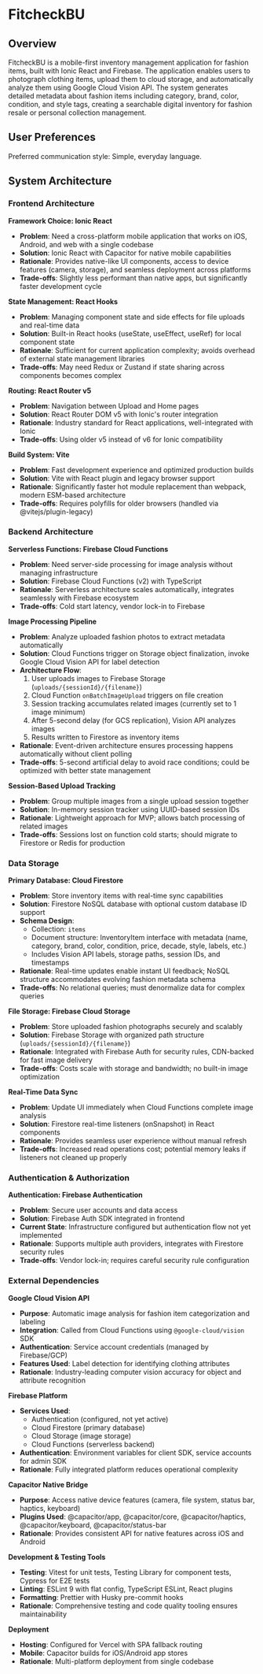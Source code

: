 # FitcheckBU

## Overview

FitcheckBU is a mobile-first inventory management application for fashion items, built with Ionic React and Firebase. The application enables users to photograph clothing items, upload them to cloud storage, and automatically analyze them using Google Cloud Vision API. The system generates detailed metadata about fashion items including category, brand, color, condition, and style tags, creating a searchable digital inventory for fashion resale or personal collection management.

## User Preferences

Preferred communication style: Simple, everyday language.

## System Architecture

### Frontend Architecture

**Framework Choice: Ionic React**
- **Problem**: Need a cross-platform mobile application that works on iOS, Android, and web with a single codebase
- **Solution**: Ionic React with Capacitor for native mobile capabilities
- **Rationale**: Provides native-like UI components, access to device features (camera, storage), and seamless deployment across platforms
- **Trade-offs**: Slightly less performant than native apps, but significantly faster development cycle

**State Management: React Hooks**
- **Problem**: Managing component state and side effects for file uploads and real-time data
- **Solution**: Built-in React hooks (useState, useEffect, useRef) for local component state
- **Rationale**: Sufficient for current application complexity; avoids overhead of external state management libraries
- **Trade-offs**: May need Redux or Zustand if state sharing across components becomes complex

**Routing: React Router v5**
- **Problem**: Navigation between Upload and Home pages
- **Solution**: React Router DOM v5 with Ionic's router integration
- **Rationale**: Industry standard for React applications, well-integrated with Ionic
- **Trade-offs**: Using older v5 instead of v6 for Ionic compatibility

**Build System: Vite**
- **Problem**: Fast development experience and optimized production builds
- **Solution**: Vite with React plugin and legacy browser support
- **Rationale**: Significantly faster hot module replacement than webpack, modern ESM-based architecture
- **Trade-offs**: Requires polyfills for older browsers (handled via @vitejs/plugin-legacy)

### Backend Architecture

**Serverless Functions: Firebase Cloud Functions**
- **Problem**: Need server-side processing for image analysis without managing infrastructure
- **Solution**: Firebase Cloud Functions (v2) with TypeScript
- **Rationale**: Serverless architecture scales automatically, integrates seamlessly with Firebase ecosystem
- **Trade-offs**: Cold start latency, vendor lock-in to Firebase

**Image Processing Pipeline**
- **Problem**: Analyze uploaded fashion photos to extract metadata automatically
- **Solution**: Cloud Functions trigger on Storage object finalization, invoke Google Cloud Vision API for label detection
- **Architecture Flow**:
  1. User uploads images to Firebase Storage (`uploads/{sessionId}/{filename}`)
  2. Cloud Function `onBatchImageUpload` triggers on file creation
  3. Session tracking accumulates related images (currently set to 1 image minimum)
  4. After 5-second delay (for GCS replication), Vision API analyzes images
  5. Results written to Firestore as inventory items
- **Rationale**: Event-driven architecture ensures processing happens automatically without client polling
- **Trade-offs**: 5-second artificial delay to avoid race conditions; could be optimized with better state management

**Session-Based Upload Tracking**
- **Problem**: Group multiple images from a single upload session together
- **Solution**: In-memory session tracker using UUID-based session IDs
- **Rationale**: Lightweight approach for MVP; allows batch processing of related images
- **Trade-offs**: Sessions lost on function cold starts; should migrate to Firestore or Redis for production

### Data Storage

**Primary Database: Cloud Firestore**
- **Problem**: Store inventory items with real-time sync capabilities
- **Solution**: Firestore NoSQL database with optional custom database ID support
- **Schema Design**:
  - Collection: `items`
  - Document structure: InventoryItem interface with metadata (name, category, brand, color, condition, price, decade, style, labels, etc.)
  - Includes Vision API labels, storage paths, session IDs, and timestamps
- **Rationale**: Real-time updates enable instant UI feedback; NoSQL structure accommodates evolving fashion metadata schema
- **Trade-offs**: No relational queries; must denormalize data for complex queries

**File Storage: Firebase Cloud Storage**
- **Problem**: Store uploaded fashion photographs securely and scalably
- **Solution**: Firebase Storage with organized path structure (`uploads/{sessionId}/{filename}`)
- **Rationale**: Integrated with Firebase Auth for security rules, CDN-backed for fast image delivery
- **Trade-offs**: Costs scale with storage and bandwidth; no built-in image optimization

**Real-Time Data Sync**
- **Problem**: Update UI immediately when Cloud Functions complete image analysis
- **Solution**: Firestore real-time listeners (onSnapshot) in React components
- **Rationale**: Provides seamless user experience without manual refresh
- **Trade-offs**: Increased read operations cost; potential memory leaks if listeners not cleaned up properly

### Authentication & Authorization

**Authentication: Firebase Authentication**
- **Problem**: Secure user accounts and data access
- **Solution**: Firebase Auth SDK integrated in frontend
- **Current State**: Infrastructure configured but authentication flow not yet implemented
- **Rationale**: Supports multiple auth providers, integrates with Firestore security rules
- **Trade-offs**: Vendor lock-in; requires careful security rule configuration

### External Dependencies

**Google Cloud Vision API**
- **Purpose**: Automatic image analysis for fashion item categorization and labeling
- **Integration**: Called from Cloud Functions using `@google-cloud/vision` SDK
- **Authentication**: Service account credentials (managed by Firebase/GCP)
- **Features Used**: Label detection for identifying clothing attributes
- **Rationale**: Industry-leading computer vision accuracy for object and attribute recognition

**Firebase Platform**
- **Services Used**:
  - Authentication (configured, not yet active)
  - Cloud Firestore (primary database)
  - Cloud Storage (image storage)
  - Cloud Functions (serverless backend)
- **Authentication**: Environment variables for client SDK, service accounts for admin SDK
- **Rationale**: Fully integrated platform reduces operational complexity

**Capacitor Native Bridge**
- **Purpose**: Access native device features (camera, file system, status bar, haptics, keyboard)
- **Plugins Used**: @capacitor/app, @capacitor/core, @capacitor/haptics, @capacitor/keyboard, @capacitor/status-bar
- **Rationale**: Provides consistent API for native features across iOS and Android

**Development & Testing Tools**
- **Testing**: Vitest for unit tests, Testing Library for component tests, Cypress for E2E tests
- **Linting**: ESLint 9 with flat config, TypeScript ESLint, React plugins
- **Formatting**: Prettier with Husky pre-commit hooks
- **Rationale**: Comprehensive testing and code quality tooling ensures maintainability

**Deployment**
- **Hosting**: Configured for Vercel with SPA fallback routing
- **Mobile**: Capacitor builds for iOS/Android app stores
- **Rationale**: Multi-platform deployment from single codebase